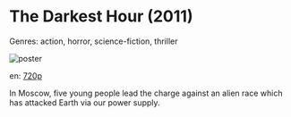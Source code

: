 # The Darkest Hour (2011)

Genres: action, horror, science-fiction, thriller

![poster](http://image.tmdb.org/t/p/w500/vRfn8Zxm4Xfssb7TFiSMDfpJEn.jpg)

en:
  [720p](magnet:?xt=urn:btih:D47F95430F01F36523EC2B31E9D102888F2C95C6&tr=udp://glotorrents.pw:6969/announce&tr=udp://tracker.opentrackr.org:1337/announce&tr=udp://torrent.gresille.org:80/announce&tr=udp://tracker.openbittorrent.com:80&tr=udp://tracker.coppersurfer.tk:6969&tr=udp://tracker.leechers-paradise.org:6969&tr=udp://p4p.arenabg.ch:1337&tr=udp://tracker.internetwarriors.net:1337)
  


In Moscow, five young people lead the charge against an alien race which has attacked Earth via our power supply.